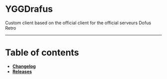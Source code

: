 # YGGDrafus
Custom client based on the official client for the official serveurs Dofus Retro


---
# Table of contents
- **[Changelog](CHANGELOG.md)**
- **[Releases](../../releases)**

